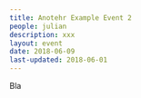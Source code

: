 ```yaml
---
title: Anotehr Example Event 2
people: julian
description: xxx
layout: event
date: 2018-06-09
last-updated: 2018-06-01
---
```


Bla
